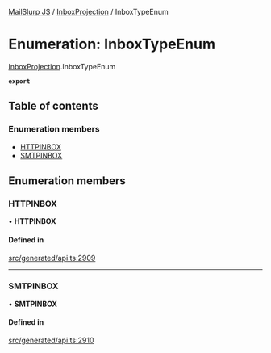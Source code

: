 [MailSlurp JS](../README.md) / [InboxProjection](../modules/InboxProjection.md) / InboxTypeEnum

# Enumeration: InboxTypeEnum

[InboxProjection](../modules/InboxProjection.md).InboxTypeEnum

**`export`**

## Table of contents

### Enumeration members

- [HTTPINBOX](InboxProjection.InboxTypeEnum.md#httpinbox)
- [SMTPINBOX](InboxProjection.InboxTypeEnum.md#smtpinbox)

## Enumeration members

### HTTPINBOX

• **HTTPINBOX**

#### Defined in

[src/generated/api.ts:2909](https://github.com/mailslurp/mailslurp-client/blob/20b4039/src/generated/api.ts#L2909)

___

### SMTPINBOX

• **SMTPINBOX**

#### Defined in

[src/generated/api.ts:2910](https://github.com/mailslurp/mailslurp-client/blob/20b4039/src/generated/api.ts#L2910)

